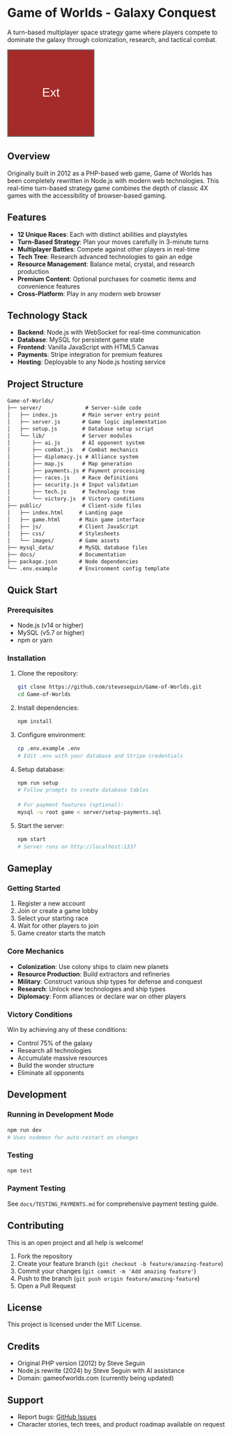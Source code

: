 # Game of Worlds - Galaxy Conquest

A turn-based multiplayer space strategy game where players compete to dominate the galaxy through colonization, research, and tactical combat.

![screenshot](https://github.com/steveseguin/Game-of-Worlds/blob/master/ext.jpg?raw=true)

## Overview

Originally built in 2012 as a PHP-based web game, Game of Worlds has been completely rewritten in Node.js with modern web technologies. This real-time turn-based strategy game combines the depth of classic 4X games with the accessibility of browser-based gaming.

## Features

- **12 Unique Races**: Each with distinct abilities and playstyles
- **Turn-Based Strategy**: Plan your moves carefully in 3-minute turns
- **Multiplayer Battles**: Compete against other players in real-time
- **Tech Tree**: Research advanced technologies to gain an edge
- **Resource Management**: Balance metal, crystal, and research production
- **Premium Content**: Optional purchases for cosmetic items and convenience features
- **Cross-Platform**: Play in any modern web browser

## Technology Stack

- **Backend**: Node.js with WebSocket for real-time communication
- **Database**: MySQL for persistent game state
- **Frontend**: Vanilla JavaScript with HTML5 Canvas
- **Payments**: Stripe integration for premium features
- **Hosting**: Deployable to any Node.js hosting service

## Project Structure

```
Game-of-Worlds/
├── server/              # Server-side code
│   ├── index.js        # Main server entry point
│   ├── server.js       # Game logic implementation
│   ├── setup.js        # Database setup script
│   └── lib/            # Server modules
│       ├── ai.js       # AI opponent system
│       ├── combat.js   # Combat mechanics
│       ├── diplomacy.js # Alliance system
│       ├── map.js      # Map generation
│       ├── payments.js # Payment processing
│       ├── races.js    # Race definitions
│       ├── security.js # Input validation
│       ├── tech.js     # Technology tree
│       └── victory.js  # Victory conditions
├── public/             # Client-side files
│   ├── index.html     # Landing page
│   ├── game.html      # Main game interface
│   ├── js/            # Client JavaScript
│   ├── css/           # Stylesheets
│   └── images/        # Game assets
├── mysql_data/        # MySQL database files
├── docs/              # Documentation
├── package.json       # Node dependencies
└── .env.example       # Environment config template
```

## Quick Start

### Prerequisites
- Node.js (v14 or higher)
- MySQL (v5.7 or higher)
- npm or yarn

### Installation

1. Clone the repository:
   ```bash
   git clone https://github.com/steveseguin/Game-of-Worlds.git
   cd Game-of-Worlds
   ```

2. Install dependencies:
   ```bash
   npm install
   ```

3. Configure environment:
   ```bash
   cp .env.example .env
   # Edit .env with your database and Stripe credentials
   ```

4. Setup database:
   ```bash
   npm run setup
   # Follow prompts to create database tables
   
   # For payment features (optional):
   mysql -u root game < server/setup-payments.sql
   ```

5. Start the server:
   ```bash
   npm start
   # Server runs on http://localhost:1337
   ```

## Gameplay

### Getting Started
1. Register a new account
2. Join or create a game lobby
3. Select your starting race
4. Wait for other players to join
5. Game creator starts the match

### Core Mechanics
- **Colonization**: Use colony ships to claim new planets
- **Resource Production**: Build extractors and refineries
- **Military**: Construct various ship types for defense and conquest
- **Research**: Unlock new technologies and ship types
- **Diplomacy**: Form alliances or declare war on other players

### Victory Conditions
Win by achieving any of these conditions:
- Control 75% of the galaxy
- Research all technologies
- Accumulate massive resources
- Build the wonder structure
- Eliminate all opponents

## Development

### Running in Development Mode
```bash
npm run dev
# Uses nodemon for auto-restart on changes
```

### Testing
```bash
npm test
```

### Payment Testing
See `docs/TESTING_PAYMENTS.md` for comprehensive payment testing guide.

## Contributing

This is an open project and all help is welcome! 

1. Fork the repository
2. Create your feature branch (`git checkout -b feature/amazing-feature`)
3. Commit your changes (`git commit -m 'Add amazing feature'`)
4. Push to the branch (`git push origin feature/amazing-feature`)
5. Open a Pull Request

## License

This project is licensed under the MIT License.

## Credits

- Original PHP version (2012) by Steve Seguin
- Node.js rewrite (2024) by Steve Seguin with AI assistance
- Domain: gameofworlds.com (currently being updated)

## Support

- Report bugs: [GitHub Issues](https://github.com/steveseguin/Game-of-Worlds/issues)
- Character stories, tech trees, and product roadmap available on request
